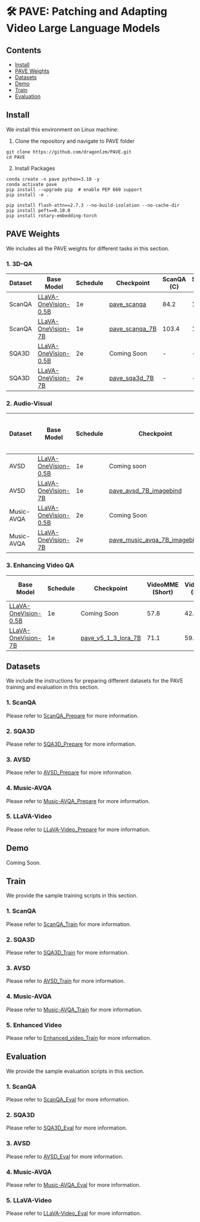 # 🛠️ PAVE: Patching and Adapting Video Large Language Models

## Contents
- [Install](#install)
- [PAVE Weights](#pave-weights)
- [Datasets](#datasets)
- [Demo](#Demo)
- [Train](#train)
- [Evaluation](#evaluation)


## Install

We install this environment on Linux machine:
1. Clone the repository and navigate to PAVE folder 
```
git clone https://github.com/dragonlzm/PAVE.git
cd PAVE
```

2. Install Packages
```
conda create -n pave python=3.10 -y
conda activate pave
pip install --upgrade pip  # enable PEP 660 support
pip install -e .

pip install flash-attn==2.7.3 --no-build-isolation --no-cache-dir
pip install peft==0.10.0
pip install rotary-embedding-torch
```


## PAVE Weights
We includes all the PAVE weights for different tasks in this section.
### 1. 3D-QA

| Dataset | Base Model | Schedule | Checkpoint | ScanQA (C) | ScanQA (B-4) | ScanQA (M) | ScanQA (R) | ScanQA (EM@1) | SQA3D (EM@1)
|----------|----------|-----------|-----------|---|---|---|---|---|---|
| ScanQA | [LLaVA-OneVision-0.5B](https://huggingface.co/lmms-lab/llava-onevision-qwen2-0.5b-ov) | 1e | [pave_scanqa](https://huggingface.co/zhuomingliu/PAVE/blob/main/pave_scanqa_v5_1_3_3d_lora.zip) |  84.2 | 13.1 | 17.0 | 42.1 | 23.1 (40.0) | - |
| ScanQA | [LLaVA-OneVision-7B](https://huggingface.co/lmms-lab/llava-onevision-qwen2-7b-ov)     | 1e | [pave_scanqa_7B](https://huggingface.co/zhuomingliu/PAVE/blob/main/pave_scanqa_v5_1_3_3d_lora_7B.zip) | 103.4 | 16.0 | 19.9 | 49.0 | 29.1 (48.5) | - | 
| SQA3D  | [LLaVA-OneVision-0.5B](https://huggingface.co/lmms-lab/llava-onevision-qwen2-0.5b-ov) | 2e | Coming Soon | - | - | - | - | - | ? | 
| SQA3D  | [LLaVA-OneVision-7B](https://huggingface.co/lmms-lab/llava-onevision-qwen2-7b-ov)     | 2e | [pave_sqa3d_7B](https://huggingface.co/zhuomingliu/PAVE/blob/main/pave_sqa3d_v5_1_3_3d_lora_7B_2epoch.zip) | - | - | - | - | - | 59.0 (61.4) | 

### 2. Audio-Visual

| Dataset | Base Model | Schedule | Checkpoint | AVSD (CIDEr) | Music-AVQA (Audio Acc) | Music-AVQA (Visual Acc) | Music-AVQA (Audio-Visual Acc) | Music-AVQA (Overall Acc) |
|----------|----------|-----------|-----------|---|---|---|---|---|
| AVSD | [LLaVA-OneVision-0.5B](https://huggingface.co/lmms-lab/llava-onevision-qwen2-0.5b-ov) | 1e | Coming soon | ? | - | - | - | - |
| AVSD | [LLaVA-OneVision-7B](https://huggingface.co/lmms-lab/llava-onevision-qwen2-7b-ov)     | 1e | [pave_avsd_7B_imagebind](https://huggingface.co/zhuomingliu/PAVE/blob/main/pave_5_1_3_lora_avsd_7B_imagebind.zip) | 152.9 | - | - | - | - | 
| Music-AVQA | [LLaVA-OneVision-0.5B](https://huggingface.co/lmms-lab/llava-onevision-qwen2-0.5b-ov) | 2e | Coming Soon | - | ? | ? | ? | ? |
| Music-AVQA | [LLaVA-OneVision-7B](https://huggingface.co/lmms-lab/llava-onevision-qwen2-7b-ov)     | 2e | [pave_music_avqa_7B_imagebind](https://huggingface.co/zhuomingliu/PAVE/blob/main/pave_v5_1_3_lora_music_avqa7B_2epoch_imagebind_3layers.zip) | - | 79.7 | 93.0 | 78.0 | 82.3 |


### 3. Enhancing Video QA
| Base Model | Schedule | Checkpoint | VideoMME (Short) | VideoMME (Long) | VideoMME (Visual Acc) | MVBench |
|----------|-----------|-----------|---|---|---|---|
| [LLaVA-OneVision-0.5B](https://huggingface.co/lmms-lab/llava-onevision-qwen2-0.5b-ov) | 1e | Coming Soon | 57.8 | 42.7 | 37.4 | 46.0 | 46.6 |
| [LLaVA-OneVision-7B](https://huggingface.co/lmms-lab/llava-onevision-qwen2-7b-ov)     | 1e | [pave_v5_1_3_lora_7B](https://huggingface.co/zhuomingliu/PAVE/blob/main/pave_v5_1_3_lora_7B.zip) | 71.1 | 59.4 | 49.2 | 59.9 | 58.0 | 



## Datasets
We include the instructions for preparing different datasets for the PAVE training and evaluation in this section.

### 1. ScanQA
Please refer to [ScanQA_Prepare](./doc/scanqa_dataset_prep.md) for more information.

### 2. SQA3D
Please refer to [SQA3D_Prepare](./doc/sqa3d_dataset_prep.md) for more information.

### 3. AVSD
Please refer to [AVSD_Prepare](./doc/avsd_dataset_prep.md) for more information.

### 4. Music-AVQA
Please refer to [Music-AVQA_Prepare](./doc/music_avqa_dataset_prep.md) for more information.

### 5. LLaVA-Video
Please refer to [LLaVA-Video_Prepare](./doc/llava_video_dataset_prep.md) for more information.

## Demo
Coming Soon.

## Train
We provide the sample training scripts in this section.
### 1. ScanQA
Please refer to [ScanQA_Train](./scripts/scanqa_train.sh) for more information.

### 2. SQA3D
Please refer to [SQA3D_Train](./scripts/sqa3d_train.sh) for more information.

### 3. AVSD
Please refer to [AVSD_Train](./scripts/avsd_train.sh) for more information.

### 4. Music-AVQA
Please refer to [Music-AVQA_Train](./scripts/music_avqa_train.sh) for more information.

### 5. Enhanced Video
Please refer to [Enhanced_video_Train](./scripts/enhanced_video_train.sh) for more information.


## Evaluation
We provide the sample evaluation scripts in this section.

### 1. ScanQA
Please refer to [ScanQA_Eval](./scripts/scanqa_eval.sh) for more information.

### 2. SQA3D
Please refer to [SQA3D_Eval](./scripts/sqa3d_eval.sh) for more information.

### 3. AVSD
Please refer to [AVSD_Eval](./scripts/avsd_eval.sh) for more information.

### 4. Music-AVQA
Please refer to [Music-AVQA_Eval](./scripts/music_avqa_eval.sh) for more information.

### 5. LLaVA-Video
Please refer to [LLaVA-Video_Eval](./scripts/enhanced_video_eval.sh) for more information.
